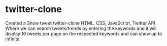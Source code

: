 # twitter-clone
Created a Show tweet twitter-clone HTML, CSS, JavaScript, Twitter API
Where we can search tweets/trends by entering the keywords and it will display 10 tweets per page
on the respected keywords and can show up to infinite.
